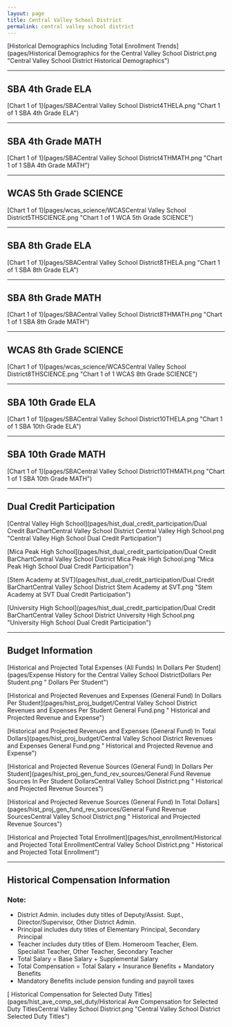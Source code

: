 ```yaml
---
layout: page
title: Central Valley School District
permalink: central valley school district
---
```



[Historical Demographics Including Total Enrollment Trends](pages/Historical Demographics for the Central Valley School District.png "Central Valley School District Historical Demographics")

___

## SBA 4th Grade ELA

[Chart 1 of 1](pages/SBACentral Valley School District4THELA.png "Chart 1 of 1 SBA 4th Grade ELA")


___

## SBA 4th Grade MATH

[Chart 1 of 1](pages/SBACentral Valley School District4THMATH.png "Chart 1 of 1 SBA 4th Grade MATH")


___

## WCAS 5th Grade SCIENCE

[Chart 1 of 1](pages/wcas_science/WCASCentral Valley School District5THSCIENCE.png "Chart 1 of 1 WCA 5th Grade SCIENCE")


___

## SBA 8th Grade ELA

[Chart 1 of 1](pages/SBACentral Valley School District8THELA.png "Chart 1 of 1 SBA 8th Grade ELA")


___

## SBA 8th Grade MATH

[Chart 1 of 1](pages/SBACentral Valley School District8THMATH.png "Chart 1 of 1 SBA 8th Grade MATH")


___

## WCAS 8th Grade SCIENCE

[Chart 1 of 1](pages/wcas_science/WCASCentral Valley School District8THSCIENCE.png "Chart 1 of 1 WCAS 8th Grade SCIENCE")


___

## SBA 10th Grade ELA

[Chart 1 of 1](pages/SBACentral Valley School District10THELA.png "Chart 1 of 1 SBA 10th Grade ELA")


___

## SBA 10th Grade MATH

[Chart 1 of 1](pages/SBACentral Valley School District10THMATH.png "Chart 1 of 1 SBA 10th Grade MATH")


___

## Dual Credit Participation

[Central Valley High School](pages/hist_dual_credit_participation/Dual Credit BarChartCentral Valley School District Central Valley High School.png "Central Valley High School Dual Credit Participation")

[Mica Peak High School](pages/hist_dual_credit_participation/Dual Credit BarChartCentral Valley School District Mica Peak High School.png "Mica Peak High School Dual Credit Participation")

[Stem Academy at SVT](pages/hist_dual_credit_participation/Dual Credit BarChartCentral Valley School District Stem Academy at SVT.png "Stem Academy at SVT Dual Credit Participation")

[University High School](pages/hist_dual_credit_participation/Dual Credit BarChartCentral Valley School District University High School.png "University High School Dual Credit Participation")


___

## Budget Information

[Historical and Projected Total Expenses (All Funds) In Dollars Per Student](pages/Expense History for the Central Valley School DistrictDollars Per Student.png " Dollars Per Student")

[Historical and Projected Revenues and Expenses (General Fund) In Dollars Per Student](pages/hist_proj_budget/Central Valley School District Revenues and Expenses Per Student General Fund.png " Historical and Projected Revenue and Expense")

[Historical and Projected Revenues and Expenses (General Fund) In Total Dollars](pages/hist_proj_budget/Central Valley School District Revenues and Expenses General Fund.png " Historical and Projected Revenue and Expense")

[Historical and Projected Revenue Sources (General Fund) In Dollars Per Student](pages/hist_proj_gen_fund_rev_sources/General Fund Revenue Sources In Per Student DollarsCentral Valley School District.png " Historical and Projected Revenue Sources")

[Historical and Projected Revenue Sources (General Fund) In Total Dollars](pages/hist_proj_gen_fund_rev_sources/General Fund Revenue SourcesCentral Valley School District.png " Historical and Projected Revenue Sources")

[Historical and Projected Total Enrollment](pages/hist_enrollment/Historical and Projected Total EnrollmentCentral Valley School District.png " Historical and Projected Total Enrollment")


___

## Historical Compensation Information
### Note:
- District Admin. includes duty titles of Deputy/Assist. Supt., Director/Supervisor, Other District Admin.
- Principal includes duty titles of Elementary Principal, Secondary Principal
- Teacher includes duty titles of Elem. Homeroom Teacher, Elem. Specialist Teacher, Other Teacher, Secondary Teacher
- Total Salary = Base Salary + Supplemental Salary
- Total Compensation = Total Salary + Insurance Benefits + Mandatory Benefits
- Mandatory Benefits include pension funding and payroll taxes

[ Historical Compensation for Selected Duty Titles](pages/hist_ave_comp_sel_duty/Historical Ave Compensation for Selected Duty TitlesCentral Valley School District.png "Central Valley School District Selected Duty Titles")

